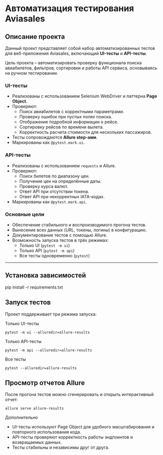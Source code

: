 # Автоматизация тестирования Aviasales

## Описание проекта

Данный проект представляет собой набор автоматизированных тестов для веб-приложения Aviasales, включающий **UI-тесты** и **API-тесты**.  

Цель проекта – автоматизировать проверку функционала поиска авиабилетов, фильтров, сортировки и работы API сервиса, основываясь на ручном тестировании.  

### UI-тесты
- Реализованы с использованием Selenium WebDriver и паттерна **Page Object**.  
- Проверяют:
  - Поиск авиабилетов с корректными параметрами.  
  - Проверку ошибок при пустых полях поиска.  
  - Отображение подробной информации о рейсе.  
  - Сортировку рейсов по времени вылета.  
  - Корректность расчета стоимости для нескольких пассажиров.  
- Тесты сопровождаются **Allure step-ами**.  
- Маркированы как `@pytest.mark.ui`.

### API-тесты
- Реализованы с использованием `requests` и Allure.  
- Проверяют:
  - Поиск билетов по диапазону цен.  
  - Получение цен на определённые даты.  
  - Проверку курса валют.  
  - Ответ API при отсутствии токена.  
  - Ответ API при некорректных IATA-кодах.  
- Маркированы как `@pytest.mark.api`.

### Основные цели
- Обеспечение стабильного и воспроизводимого прогона тестов.  
- Вынесение всех данных (URL, токены, логины) в конфигурацию.  
- Документирование тестов с помощью Allure.  
- Возможность запуска тестов в трёх режимах:
  - Только UI (`pytest -m ui`)  
  - Только API (`pytest -m api`)  
  - Все тесты одновременно (`pytest`)  

---
## Установка зависимостей
pip install -r requirements.txt

## Запуск тестов
Проект поддерживает три режима запуска:

Только UI-тесты

`pytest -m ui --alluredir=allure-results`

Только API-тесты

`pytest -m api --alluredir=allure-results`

Все тесты

`pytest --alluredir=allure-results`

## Просмотр отчетов Allure
После прогона тестов можно сгенерировать и открыть интерактивный отчет:

`allure serve allure-results`

Дополнительно
- UI-тесты используют Page Object для удобного масштабирования и повторного использования кода.
- API-тесты проверяют корректность работы эндпоинтов и возвращаемых данных.
- Тесты стабильны и независимы друг от друга.
